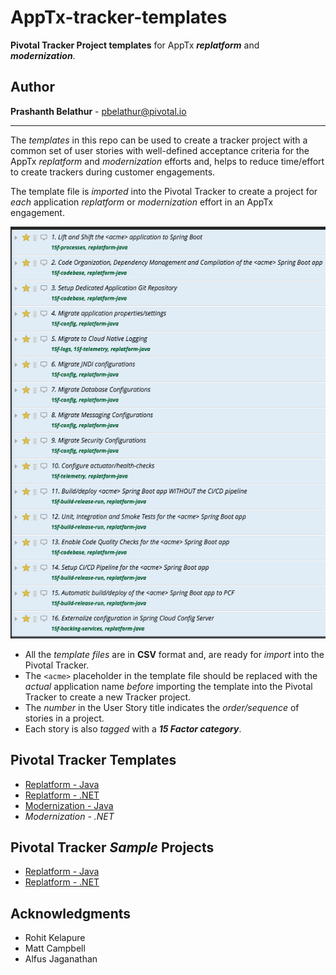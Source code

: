 # AppTx-tracker-templates
**Pivotal Tracker Project templates** for AppTx ***replatform*** and ***modernization***.

## Author
**Prashanth Belathur** - pbelathur@pivotal.io
***
The _templates_ in this repo can be used to create a tracker project with a common set of user stories with well-defined acceptance criteria for the AppTx _replatform_ and _modernization_ efforts and, helps to reduce time/effort to create trackers during customer engagements.

The template file is _imported_ into the Pivotal Tracker to create a project for _each_ application _replatform_ or _modernization_ effort in an AppTx engagement.

![](tracker-replatform-java.png)

- All the _template files_ are in **CSV** format and, are ready for _import_ into the Pivotal Tracker.
- The `<acme>` placeholder in the template file should be replaced with the _actual_ application name _before_ importing the template into the Pivotal Tracker to create a new Tracker project.
- The _number_ in the User Story title indicates the _order/sequence_ of stories in a project.
- Each story is also _tagged_ with a ***15 Factor category***.

## Pivotal Tracker Templates
- [Replatform - Java](https://github.com/pivotalservices/AppTx-tracker-templates/blob/master/apptx_replatform_tracker_template_java.csv)
- [Replatform - .NET](https://github.com/pivotalservices/AppTx-tracker-templates/blob/master/apptx_replatform_tracker_template_dotnet.csv)
- [Modernization - Java](https://github.com/pivotalservices/AppTx-tracker-templates/blob/master/apptx_modernization_tracker_template_java.csv)
- _Modernization - .NET_

## Pivotal Tracker _Sample_ Projects
- [Replatform - Java](https://www.pivotaltracker.com/n/projects/2188648)
- [Replatform - .NET](https://www.pivotaltracker.com/n/projects/2192802)

## Acknowledgments
- Rohit Kelapure
- Matt Campbell
- Alfus Jaganathan
